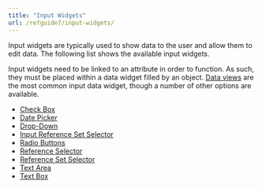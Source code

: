 ```yaml
---
title: "Input Widgets"
url: /refguide7/input-widgets/
---
```



Input widgets are typically used to show data to the user and allow them to edit data. The following list shows the available input widgets.

Input widgets need to be linked to an attribute in order to function. As such, they must be placed within a data widget filled by an object. [Data views](/refguide7/data-view/) are the most common input data widget, though a number of other options are available.

*   [Check Box](/refguide7/check-box/)
*   [Date Picker](/refguide7/date-picker/)
*   [Drop-Down](/refguide7/drop_down/)
*   [Input Reference Set Selector](/refguide7/input-reference-set-selector/)
*   [Radio Buttons](/refguide7/radio-buttons/)
*   [Reference Selector](/refguide7/reference-selector/)
*   [Reference Set Selector](/refguide7/reference-set-selector/)
*   [Text Area](/refguide7/text-area/)
*   [Text Box](/refguide7/text-box/)
